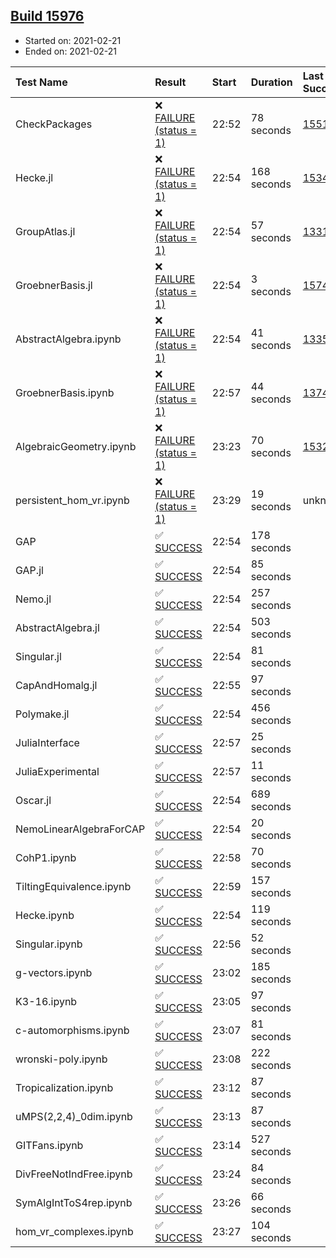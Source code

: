 ## [Build 15976](https://oscarci.mathematik.uni-kl.de/job/oscar/15976/)

* Started on: 2021-02-21
* Ended on: 2021-02-21

| Test Name    | Result | Start | Duration | Last Success | First Failure |
|:-------------|:-------|:------|:---------|:-------------|:--------------|
| CheckPackages | ❌ [FAILURE (status = 1)](https://oscarci.mathematik.uni-kl.de/job/oscar/15976/artifact/logs/build-15976/CheckPackages.log) | 22:52 | 78 seconds | [15514](https://oscarci.mathematik.uni-kl.de/job/oscar/15514/) | [15515](https://oscarci.mathematik.uni-kl.de/job/oscar/15515/) |
| Hecke.jl | ❌ [FAILURE (status = 1)](https://oscarci.mathematik.uni-kl.de/job/oscar/15976/artifact/logs/build-15976/Hecke.jl.log) | 22:54 | 168 seconds | [15344](https://oscarci.mathematik.uni-kl.de/job/oscar/15344/) | [15348](https://oscarci.mathematik.uni-kl.de/job/oscar/15348/) |
| GroupAtlas.jl | ❌ [FAILURE (status = 1)](https://oscarci.mathematik.uni-kl.de/job/oscar/15976/artifact/logs/build-15976/GroupAtlas.jl.log) | 22:54 | 57 seconds | [13311](https://oscarci.mathematik.uni-kl.de/job/oscar/13311/) | [13312](https://oscarci.mathematik.uni-kl.de/job/oscar/13312/) |
| GroebnerBasis.jl | ❌ [FAILURE (status = 1)](https://oscarci.mathematik.uni-kl.de/job/oscar/15976/artifact/logs/build-15976/GroebnerBasis.jl.log) | 22:54 | 3 seconds | [15745](https://oscarci.mathematik.uni-kl.de/job/oscar/15745/) | [15746](https://oscarci.mathematik.uni-kl.de/job/oscar/15746/) |
| AbstractAlgebra.ipynb | ❌ [FAILURE (status = 1)](https://oscarci.mathematik.uni-kl.de/job/oscar/15976/artifact/logs/build-15976/AbstractAlgebra.ipynb.log) | 22:54 | 41 seconds | [13355](https://oscarci.mathematik.uni-kl.de/job/oscar/13355/) | [13356](https://oscarci.mathematik.uni-kl.de/job/oscar/13356/) |
| GroebnerBasis.ipynb | ❌ [FAILURE (status = 1)](https://oscarci.mathematik.uni-kl.de/job/oscar/15976/artifact/logs/build-15976/GroebnerBasis.ipynb.log) | 22:57 | 44 seconds | [13748](https://oscarci.mathematik.uni-kl.de/job/oscar/13748/) | [13749](https://oscarci.mathematik.uni-kl.de/job/oscar/13749/) |
| AlgebraicGeometry.ipynb | ❌ [FAILURE (status = 1)](https://oscarci.mathematik.uni-kl.de/job/oscar/15976/artifact/logs/build-15976/AlgebraicGeometry.ipynb.log) | 23:23 | 70 seconds | [15322](https://oscarci.mathematik.uni-kl.de/job/oscar/15322/) | [15323](https://oscarci.mathematik.uni-kl.de/job/oscar/15323/) |
| persistent_hom_vr.ipynb | ❌ [FAILURE (status = 1)](https://oscarci.mathematik.uni-kl.de/job/oscar/15976/artifact/logs/build-15976/persistent_hom_vr.ipynb.log) | 23:29 | 19 seconds | unknown | unknown |
| GAP | ✅ [SUCCESS](https://oscarci.mathematik.uni-kl.de/job/oscar/15976/artifact/logs/build-15976/GAP.log) | 22:54 | 178 seconds |  |  |
| GAP.jl | ✅ [SUCCESS](https://oscarci.mathematik.uni-kl.de/job/oscar/15976/artifact/logs/build-15976/GAP.jl.log) | 22:54 | 85 seconds |  |  |
| Nemo.jl | ✅ [SUCCESS](https://oscarci.mathematik.uni-kl.de/job/oscar/15976/artifact/logs/build-15976/Nemo.jl.log) | 22:54 | 257 seconds |  |  |
| AbstractAlgebra.jl | ✅ [SUCCESS](https://oscarci.mathematik.uni-kl.de/job/oscar/15976/artifact/logs/build-15976/AbstractAlgebra.jl.log) | 22:54 | 503 seconds |  |  |
| Singular.jl | ✅ [SUCCESS](https://oscarci.mathematik.uni-kl.de/job/oscar/15976/artifact/logs/build-15976/Singular.jl.log) | 22:54 | 81 seconds |  |  |
| CapAndHomalg.jl | ✅ [SUCCESS](https://oscarci.mathematik.uni-kl.de/job/oscar/15976/artifact/logs/build-15976/CapAndHomalg.jl.log) | 22:55 | 97 seconds |  |  |
| Polymake.jl | ✅ [SUCCESS](https://oscarci.mathematik.uni-kl.de/job/oscar/15976/artifact/logs/build-15976/Polymake.jl.log) | 22:54 | 456 seconds |  |  |
| JuliaInterface | ✅ [SUCCESS](https://oscarci.mathematik.uni-kl.de/job/oscar/15976/artifact/logs/build-15976/JuliaInterface.log) | 22:57 | 25 seconds |  |  |
| JuliaExperimental | ✅ [SUCCESS](https://oscarci.mathematik.uni-kl.de/job/oscar/15976/artifact/logs/build-15976/JuliaExperimental.log) | 22:57 | 11 seconds |  |  |
| Oscar.jl | ✅ [SUCCESS](https://oscarci.mathematik.uni-kl.de/job/oscar/15976/artifact/logs/build-15976/Oscar.jl.log) | 22:54 | 689 seconds |  |  |
| NemoLinearAlgebraForCAP | ✅ [SUCCESS](https://oscarci.mathematik.uni-kl.de/job/oscar/15976/artifact/logs/build-15976/NemoLinearAlgebraForCAP.log) | 22:54 | 20 seconds |  |  |
| CohP1.ipynb | ✅ [SUCCESS](https://oscarci.mathematik.uni-kl.de/job/oscar/15976/artifact/logs/build-15976/CohP1.ipynb.log) | 22:58 | 70 seconds |  |  |
| TiltingEquivalence.ipynb | ✅ [SUCCESS](https://oscarci.mathematik.uni-kl.de/job/oscar/15976/artifact/logs/build-15976/TiltingEquivalence.ipynb.log) | 22:59 | 157 seconds |  |  |
| Hecke.ipynb | ✅ [SUCCESS](https://oscarci.mathematik.uni-kl.de/job/oscar/15976/artifact/logs/build-15976/Hecke.ipynb.log) | 22:54 | 119 seconds |  |  |
| Singular.ipynb | ✅ [SUCCESS](https://oscarci.mathematik.uni-kl.de/job/oscar/15976/artifact/logs/build-15976/Singular.ipynb.log) | 22:56 | 52 seconds |  |  |
| g-vectors.ipynb | ✅ [SUCCESS](https://oscarci.mathematik.uni-kl.de/job/oscar/15976/artifact/logs/build-15976/g-vectors.ipynb.log) | 23:02 | 185 seconds |  |  |
| K3-16.ipynb | ✅ [SUCCESS](https://oscarci.mathematik.uni-kl.de/job/oscar/15976/artifact/logs/build-15976/K3-16.ipynb.log) | 23:05 | 97 seconds |  |  |
| c-automorphisms.ipynb | ✅ [SUCCESS](https://oscarci.mathematik.uni-kl.de/job/oscar/15976/artifact/logs/build-15976/c-automorphisms.ipynb.log) | 23:07 | 81 seconds |  |  |
| wronski-poly.ipynb | ✅ [SUCCESS](https://oscarci.mathematik.uni-kl.de/job/oscar/15976/artifact/logs/build-15976/wronski-poly.ipynb.log) | 23:08 | 222 seconds |  |  |
| Tropicalization.ipynb | ✅ [SUCCESS](https://oscarci.mathematik.uni-kl.de/job/oscar/15976/artifact/logs/build-15976/Tropicalization.ipynb.log) | 23:12 | 87 seconds |  |  |
| uMPS(2,2,4)_0dim.ipynb | ✅ [SUCCESS](https://oscarci.mathematik.uni-kl.de/job/oscar/15976/artifact/logs/build-15976/uMPS-2-2-4-_0dim.ipynb.log) | 23:13 | 87 seconds |  |  |
| GITFans.ipynb | ✅ [SUCCESS](https://oscarci.mathematik.uni-kl.de/job/oscar/15976/artifact/logs/build-15976/GITFans.ipynb.log) | 23:14 | 527 seconds |  |  |
| DivFreeNotIndFree.ipynb | ✅ [SUCCESS](https://oscarci.mathematik.uni-kl.de/job/oscar/15976/artifact/logs/build-15976/DivFreeNotIndFree.ipynb.log) | 23:24 | 84 seconds |  |  |
| SymAlgIntToS4rep.ipynb | ✅ [SUCCESS](https://oscarci.mathematik.uni-kl.de/job/oscar/15976/artifact/logs/build-15976/SymAlgIntToS4rep.ipynb.log) | 23:26 | 66 seconds |  |  |
| hom_vr_complexes.ipynb | ✅ [SUCCESS](https://oscarci.mathematik.uni-kl.de/job/oscar/15976/artifact/logs/build-15976/hom_vr_complexes.ipynb.log) | 23:27 | 104 seconds |  |  |

